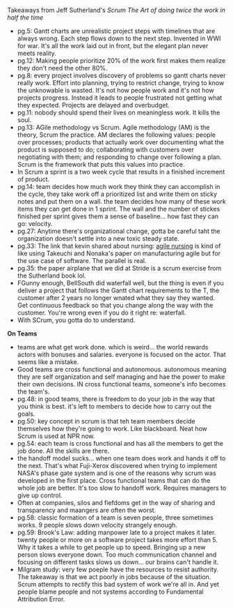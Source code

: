 Takeaways from Jeff Sutherland's _Scrum The Art of doing twice the work in half the time_


- pg.5: Gantt charts are unrealistic project steps with timelines that are always wrong. Each step flows down to the next step. Invented in WWI for war. It's all the work laid out in front, but the elegant plan never meets reality.
- pg.12: Making people prioritize 20% of the work first makes them realize they don't need the other 80%.
- pg.8: every project involves discovery of problems so gantt charts never really work. Effort into planning, trying to restrict change, trying to know the unknowable is wasted. It's not how people work and it's not how projects progress. Instead it leads to people frustrated not getting what they expected. Projects are delayed and overbudget.
- pg.11: nobody should spend their lives on meaningless work. It kills the soul.
- pg.13: AGile methodology vs Scrum. Agile methodology (AM) is the theory, Scrum the practice. AM declares the following values: people over processes; products that actually work over documenting what the product is supposed to do; collaborating with customers over negotiating with them; and responding to change over following a plan. Scrum is the framework that puts this values into practice.
- In Scrum a sprint is a two week cycle that results in a finished increment of product.
- pg.14:  team decides how much work they think they can accomplish in the cycle, they take work off a prioritized list and write them on sticky notes and put them on a wall. the team decides how many of these work items they can get done in 1 sprint. The wall and the number of stickes finished per sprint gives them a sense of baseline... how fast they can go: velocity.
- pg.27: Anytime there's organizational change, gotta be careful taht the organization doesn't settle into a new toxic steady state.
- pg.33: The link that kevin shared about nursing: [agile nursing](https://www.health.nsw.gov.au/nursing/projects/Documents/novice-expert-benner.pdf) is kind of like using Takeuchi and Nonaka's paper on manufacturing agile but for the use case of software. The parallel is real.
- pg.35: the paper airplane that we did at Stride is a scrum exercise from the Sutherland book lol.
- FGunny enough, BellSouth did waterfall well, but the thing is even if you deliver a project that follows the Gantt chart requirements to the T, the customer after 2 years no longer wnated what they say they wanted. Get continuous feedback so that you change along the way with the customer. You're wrong even if you do it right re: waterfall.
- With SCrum, you gotta do to understand.


**On Teams**
- teams are what get work done. which is weird... the world rewards actors with bonuses and salaries. everyone is focused on the actor. That seems like a mistake.
- Good teams are cross functional and autonomous. autonomous meaning they are self organization and self managing and hae the power to make their own decisions. IN cross functional teams, someone's info becomes the team's.
- pg.48: in good teams, there is freedom to do your job in the way that you think is best. it's left to members to decide how to carry out the goals.
- pg.50: key concept in scrum is that teh team members decide themselves how they're going to work. Like blackboard. Neat how Scrum is used at NPR now.
- pg.54: each team is cross functional and has all the members to get the job done.  All the skills are there.
- the handoff model sucks... when one team does work and hands it off to the next. That's what Fuji-Xerox discovered when trying to implement NASA's phase gate system and is one of the reasons why scrum was developed in the first place. Cross functional teams that can do the whole job are better. It's too slow to handoff work. Requires managers to give up control.
- Often at companies, silos and fiefdoms get in the way of sharing and transparency and maangers are often the worst.
- pg.58: classic formation of a team is seven people, three sometimes works. 9 people slows down velocity strangely enough.
- pg.59: Brook's Law: adding manpower late to a project makes it later. twenty people or more on a software project takes more effort than 5. Why it takes a while to get people up to speed. Bringing up a new person slows everyone down. Too much communication channel and focusing on different tasks slows us down... our brains can't handle it.
- Milgram study: very few poeple have the resources to resist authority. The takeaway is that we act poorly in jobs because of the situation. Scrum attempts to rectify this bad system of work we're all in. And yet people blame people and not systems according to Fundamental Attribution Error.